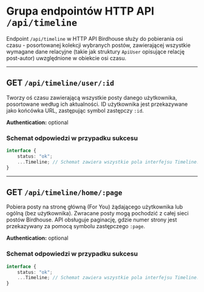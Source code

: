 # Grupa endpointów HTTP API `/api/timeline`
Endpoint `/api/timeline` w HTTP API Birdhouse służy do pobierania osi czasu - posortowanej kolekcji wybranych postów, zawierającej wszystkie wymagane dane relacyjne (takie jak struktury `ApiUser` opisujące relację post-autor) uwzględnione w obiekcie osi czasu.

---

## GET `/api/timeline/user/:id`
Tworzy oś czasu zawierającą wszystkie posty danego użytkownika, posortowane według ich aktualności. ID użytkownika jest przekazywane jako końcówka URL, zastępując symbol zastępczy `:id`.

**Authentication:** optional

### Schemat odpowiedzi w przypadku sukcesu
```ts
interface {
    status: "ok";
    ...Timeline; // Schemat zawiera wszystkie pola interfejsu Timeline.
}
```

---

## GET `/api/timeline/home/:page`
Pobiera posty na stronę główną (For You) żądającego użytkownika lub ogólną (bez użytkownika). Zwracane posty mogą pochodzić z całej sieci postów Birdhouse. API obsługuje paginację, gdzie numer strony jest przekazywany za pomocą symbolu zastępczego `:page`.

**Authentication:** optional

### Schemat odpowiedzi w przypadku sukcesu
```ts
interface {
    status: "ok";
    ...Timeline; // Schemat zawiera wszystkie pola interfejsu Timeline.
}
```